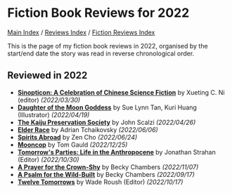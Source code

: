 # Fiction Book Reviews for 2022

[Main Index](../../../README.md) / [Reviews Index](../../README.md) / [Fiction Reviews Index](../README.md)

This is the page of my fiction book reviews in 2022, organised by the start/end date the story was read in reverse chronological order.

## Reviewed in 2022
- [**Sinopticon: A Celebration of Chinese Science Fiction**](20220330-Sinopticon.md) by Xueting C. Ni (editor) *(2022/03/30)*
- [**Daughter of the Moon Goddess**](20220419-DaughterOfTheMoonGoddess.md) by Sue Lynn Tan, Kuri Huang (Illustrator) *(2022/04/19)*
- [**The Kaiju Preservation Society**](20220426-TheKaijuPreservationSociety.md) by John Scalzi *(2022/04/26)*
- [**Elder Race**](20220606-ElderRace.md) by Adrian Tchaikovsky *(2022/06/06)*
- [**Spirits Abroad**](20220624-SpiritsAbroad.md) by Zen Cho *(2022/06/24)*
- [**Mooncop**](20221225-Mooncop.md) by Tom Gauld *(2022/12/25)*
- [**Tomorrow's Parties: Life in the Anthropocene**](20221030-TomorrowsParties.md) by Jonathan Strahan (Editor) *(2022/10/30)*
- [**A Prayer for the Crown-Shy**](20221107-APrayerForTheCrownShy.md) by Becky Chambers *(2022/11/07)*
- [**A Psalm for the Wild-Built**](20220817-APsalmForTheWildBuilt.md) by Becky Chambers *(2022/09/17)*
- [**Twelve Tomorrows**](20221017-TwelveTomorrows.md) by Wade Roush (Editor) *(2022/10/17)*
